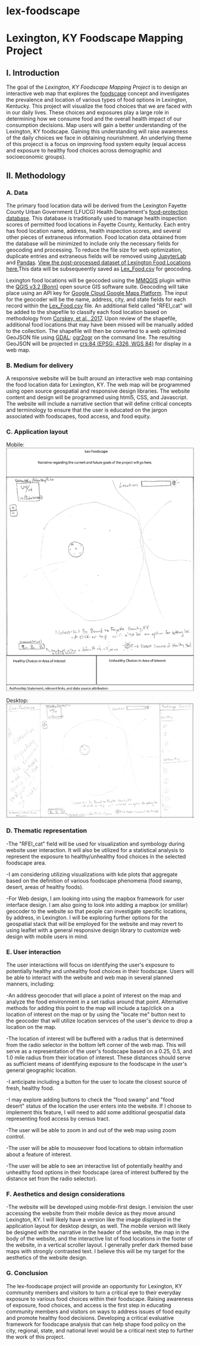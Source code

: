 # lex-foodscape
# Lexington, KY Foodscape Mapping Project

## I. Introduction
The goal of the *Lexington, KY Foodscape Mapping Project* is to design an interactive web map that explores the [foodscape](https://journals.sagepub.com/doi/pdf/10.1177/1536504214545754) concept and investigates the prevalence and location of various types of food options in Lexington, Kentucky. This project will visualize the food choices that we are faced with in our daily lives. These choices and exposures play a large role in determining how we consume food and the overall health impact of our consumption decisions. Map users will gain a better understanding of the Lexington, KY foodscape. Gaining this understanding will raise awareness of the daily choices we face in obtaining nourishment. An underlying theme of this projecct is a focus on improving food system equity (equal access and exposure to healthy food choices across demographic and socioeconomic groups). 

## II. Methodology
     
### A. Data
The primary food location data will be derived from the Lexington Fayette County Urban Government (LFUCG) Health Department's [food-protection database](https://lexingtonhealthdepartment.org/food-protection/). This database is traditionally used to manage health inspection scores of permitted food locations in Fayette County, Kentucky. Each entry has food location name, address, health inspection scores, and several other pieces of extraneous information. Food location data obtained from the database will be minimized to include only the necessary fields for geocoding and processing. To reduce the file size for web optimization, duplicate entries and extraneous fields will be removed using [JupyterLab](https://github.com/jupyterlab/jupyterlab) and [Pandas](https://pandas.pydata.org/). [View the post-processed dataset of Lexington Food Locations here.](https://github.com/ljmoser83/lex-foodscape/blob/master/data/food_locs_fayette.xlsx)This data will be subsequeently saved as [Lex_Food.csv](https://github.com/ljmoser83/lex-foodscape/blob/master/data/Lex_Food/Lex_Food.csv) for geocoding.

Lexington food locations will be geocoded using the [MMQGIS](http://michaelminn.com/linux/mmqgis/) plugin within the [QGIS v3.2 (Bonn)](https://www.qgis.org/en/site/) open source GIS software suite. Geocoding will take place using an API key for [Google Cloud Google Maps Platform](https://cloud.google.com/maps-platform/). The input for the geocoder will be the name, address, city, and state fields for each record within the [Lex_Food.csv](https://github.com/ljmoser83/lex-foodscape/blob/master/data/Lex_Food/Lex_Food.csv) file. An additional field called "RFEI_cat" will be added to the shapefile to classify each food location based on methodology from [Corskey, et al., 2017](https://www.ncbi.nlm.nih.gov/pmc/articles/PMC5708005/pdf/ijerph-14-01366.pdf). Upon review of the shapefile, additional food locations that may have been missed will be manually added to the collection. The shapefile will then be converted to a web optimized GeoJSON file using [GDAL](https://www.gdal.org/): [ogr2ogr](https://www.gdal.org/ogr2ogr.html) on the command line. The resulting GeoJSON will be projected in [crs:84 (EPSG: 4326, WGS 84)](https://epsg.io/4326) for display in a web map. 

### B. Medium for delivery
A responsive website will be built around an interactive web map containing the food location data for Lexington, KY. The web map will be programmed using open source geospatial and responsive design libraries. The website content and design will be programmed using html5, CSS, and Javascript. The website will include a narrative section that will define critical concepts and terminology to ensure that the user is educated on the jargon associated with foodscapes, food access, and food equity.

### C. Application layout
Mobile:
![Mobile Deign Sketch](https://github.com/ljmoser83/lex-foodscape/blob/master/images/mobile.png)

Desktop:
![Desktop Design Sketch](https://github.com/ljmoser83/lex-foodscape/blob/master/images/lex-foodscape-concept.png)

### D. Thematic representation

-The "RFEI_cat" field will be used for visualization and symbology during website user interaction. It will also be utilized for a statistical analysis to represent the exposure to healthy/unhealthy food choices in the selected foodscape area.

-I am considering utilizing visualizations with kde plots that aggregate based on the definition of various foodscape phenomena (food swamp, desert, areas of healthy foods).

-For Web design, I am looking into using the mapbox framework for user interface design. I am also going to look into adding a mapbox (or smililar) geocoder to the website so that people can investigate specific locations, by address, in Lexington. I will be exploring further options for the geospatial stack that will be employed for the website and may revert to using leaflet with a general responsive design library to customize web design with mobile users in mind.

### E. User interaction

The user interactions will focus on identifying the user's exposure to potentially healthy and unhealthy food choices in their foodscape. Users will be able to interact with the website and web map in several planned manners, including:

-An address geocoder that will place a point of interest on the map and analyze the food environment in a set radius around that point. Alternative methods for adding this point to the map will include a tap/click on a location of interest on the map or by using the "locate me" button next to the geocoder that will utilize location services of the user's device to drop a location on the map.

-The location of interest will be buffered with a radius that is determined from the radio selector in the bottom left corner of the web map. This will serve as a representation of the user's foodscape based on a 0.25, 0.5, and 1.0 mile radius from their location of interest. These distances should serve as sufficient means of identifying exposure to the foodscape in the user's general geographic location.

-I anticipate including a button for the user to locate the closest source of fresh, healthy food.

-I may explore adding buttons to check the "food swamp" and "food desert" status of the location the user enters into the website. If I choose to implement this feature, I will need to add some additional geospatial data representing food access by census tract.

-The user will be able to zoom in and out of the web map using zoom control.

-The user will be able to mouseover food locations to obtain information about a feature of interest.

-The user will be able to see an interactive list of potentially healthy and unhealthy food options in their foodscape (area of interest buffered by the distance set from the radio selector).

### F. Aesthetics and design considerations

-The website will be developed using mobile-first design. I envision the user accessing the website from their mobile device as they move around Lexington, KY. I will likely have a version like the image displayed in the application layout for desktop design, as well. The mobile version will likely be designed with the narrative in the header of the website, the map in the body of the website, and the interactive list of food locations in the footer of the website, in a vertical scroller layout. I generally prefer dark themed base maps with strongly contrasted text. I believe this will be my target for the aesthetics of the website design.

### G. Conclusion

The lex-foodscape project will provide an opportunity for Lexington, KY community members and visitors to turn a critical eye to their everyday exposure to various food choices within their foodscape. Raising awareness of exposure, food choices, and access is the first step in educating community members and visitors on ways to address issues of food equity and promote healthy food decisions. Developing a critical evaluative framework for foodscape analysis that can help shape food policy on the city, regional, state, and national level would be a critical next step to further the work of this project. 